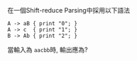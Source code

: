 在一個Shift-reduce Parsing中採用以下語法

<pre><code>A -> aB { print "0"; }
A -> c  { print "1"; }
B -> Ab { print "2"; }</code></pre>
當輸入為 <code>aacbb</code>時, 輸出應為?
